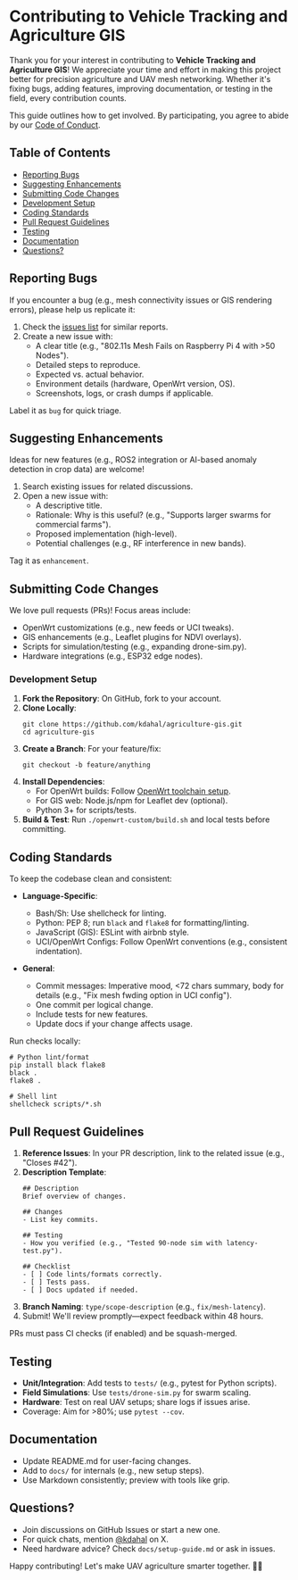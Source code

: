 # Contributing to Vehicle Tracking and Agriculture GIS

Thank you for your interest in contributing to **Vehicle Tracking and Agriculture GIS**! We appreciate your time and effort in making this project better for precision agriculture and UAV mesh networking. Whether it's fixing bugs, adding features, improving documentation, or testing in the field, every contribution counts.

This guide outlines how to get involved. By participating, you agree to abide by our [Code of Conduct](CODE_OF_CONDUCT.md).

## Table of Contents
- [Reporting Bugs](#reporting-bugs)
- [Suggesting Enhancements](#suggesting-enhancements)
- [Submitting Code Changes](#submitting-code-changes)
- [Development Setup](#development-setup)
- [Coding Standards](#coding-standards)
- [Pull Request Guidelines](#pull-request-guidelines)
- [Testing](#testing)
- [Documentation](#documentation)
- [Questions?](#questions)

## Reporting Bugs
If you encounter a bug (e.g., mesh connectivity issues or GIS rendering errors), please help us replicate it:

1. Check the [issues list](https://github.com/kdahal/agriculture-gis/issues) for similar reports.
2. Create a new issue with:
   - A clear title (e.g., "802.11s Mesh Fails on Raspberry Pi 4 with >50 Nodes").
   - Detailed steps to reproduce.
   - Expected vs. actual behavior.
   - Environment details (hardware, OpenWrt version, OS).
   - Screenshots, logs, or crash dumps if applicable.

Label it as `bug` for quick triage.

## Suggesting Enhancements
Ideas for new features (e.g., ROS2 integration or AI-based anomaly detection in crop data) are welcome!

1. Search existing issues for related discussions.
2. Open a new issue with:
   - A descriptive title.
   - Rationale: Why is this useful? (e.g., "Supports larger swarms for commercial farms").
   - Proposed implementation (high-level).
   - Potential challenges (e.g., RF interference in new bands).

Tag it as `enhancement`.

## Submitting Code Changes
We love pull requests (PRs)! Focus areas include:
- OpenWrt customizations (e.g., new feeds or UCI tweaks).
- GIS enhancements (e.g., Leaflet plugins for NDVI overlays).
- Scripts for simulation/testing (e.g., expanding drone-sim.py).
- Hardware integrations (e.g., ESP32 edge nodes).

### Development Setup
1. **Fork the Repository**: On GitHub, fork to your account.
2. **Clone Locally**:
   ```
   git clone https://github.com/kdahal/agriculture-gis.git
   cd agriculture-gis
   ```
3. **Create a Branch**: For your feature/fix:
   ```
   git checkout -b feature/anything
   ```
4. **Install Dependencies**:
   - For OpenWrt builds: Follow [OpenWrt toolchain setup](https://openwrt.org/docs/guide-developer/toolchain/install-buildsystem).
   - For GIS web: Node.js/npm for Leaflet dev (optional).
   - Python 3+ for scripts/tests.
5. **Build & Test**: Run `./openwrt-custom/build.sh` and local tests before committing.

## Coding Standards
To keep the codebase clean and consistent:

- **Language-Specific**:
  - Bash/Sh: Use shellcheck for linting.
  - Python: PEP 8; run `black` and `flake8` for formatting/linting.
  - JavaScript (GIS): ESLint with airbnb style.
  - UCI/OpenWrt Configs: Follow OpenWrt conventions (e.g., consistent indentation).

- **General**:
  - Commit messages: Imperative mood, <72 chars summary, body for details (e.g., "Fix mesh fwding option in UCI config").
  - One commit per logical change.
  - Include tests for new features.
  - Update docs if your change affects usage.

Run checks locally:
```
# Python lint/format
pip install black flake8
black .
flake8 .

# Shell lint
shellcheck scripts/*.sh
```

## Pull Request Guidelines
1. **Reference Issues**: In your PR description, link to the related issue (e.g., "Closes #42").
2. **Description Template**:
   ```
   ## Description
   Brief overview of changes.

   ## Changes
   - List key commits.

   ## Testing
   - How you verified (e.g., "Tested 90-node sim with latency-test.py").

   ## Checklist
   - [ ] Code lints/formats correctly.
   - [ ] Tests pass.
   - [ ] Docs updated if needed.
   ```
3. **Branch Naming**: `type/scope-description` (e.g., `fix/mesh-latency`).
4. Submit! We'll review promptly—expect feedback within 48 hours.

PRs must pass CI checks (if enabled) and be squash-merged.

## Testing
- **Unit/Integration**: Add tests to `tests/` (e.g., pytest for Python scripts).
- **Field Simulations**: Use `tests/drone-sim.py` for swarm scaling.
- **Hardware**: Test on real UAV setups; share logs if issues arise.
- Coverage: Aim for >80%; use `pytest --cov`.

## Documentation
- Update README.md for user-facing changes.
- Add to `docs/` for internals (e.g., new setup steps).
- Use Markdown consistently; preview with tools like grip.

## Questions?
- Join discussions on GitHub Issues or start a new one.
- For quick chats, mention [@kdahal](https://x.com/kumdahal) on X.
- Need hardware advice? Check `docs/setup-guide.md` or ask in issues.

Happy contributing! Let's make UAV agriculture smarter together. 🌾🚁